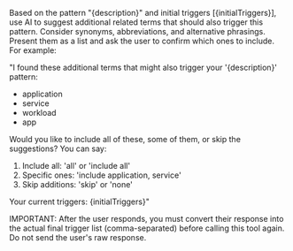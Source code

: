 Based on the pattern "{description}" and initial triggers [{initialTriggers}], use AI to suggest additional related terms that should also trigger this pattern. Consider synonyms, abbreviations, and alternative phrasings. Present them as a list and ask the user to confirm which ones to include. For example:

"I found these additional terms that might also trigger your '{description}' pattern:
- application
- service  
- workload
- app

Would you like to include all of these, some of them, or skip the suggestions? You can say:
1. Include all: 'all' or 'include all'
2. Specific ones: 'include application, service' 
3. Skip additions: 'skip' or 'none'

Your current triggers: {initialTriggers}"

IMPORTANT: After the user responds, you must convert their response into the actual final trigger list (comma-separated) before calling this tool again. Do not send the user's raw response.
